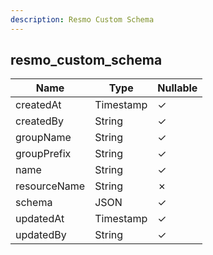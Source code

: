 ```yaml
---
description: Resmo Custom Schema
---
```

resmo_custom_schema
-------------------

| **Name**     | **Type**  | **Nullable** |
| ------------ | --------- | ------------ |
| createdAt    | Timestamp | &check;      |
| createdBy    | String    | &check;      |
| groupName    | String    | &check;      |
| groupPrefix  | String    | &check;      |
| name         | String    | &check;      |
| resourceName | String    | &cross;      |
| schema       | JSON      | &check;      |
| updatedAt    | Timestamp | &check;      |
| updatedBy    | String    | &check;      |
